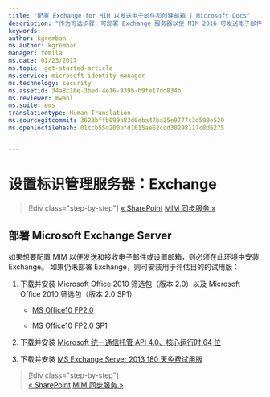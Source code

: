 ```yaml
---
title: "配置 Exchange for MIM 以发送电子邮件和创建邮箱 | Microsoft Docs"
description: "作为可选步骤，可部署 Exchange 服务器以使 MIM 2016 可发送电子邮件和创建邮箱。"
keywords: 
author: kgremban
ms.author: kgremban
manager: femila
ms.date: 01/23/2017
ms.topic: get-started-article
ms.service: microsoft-identity-manager
ms.technology: security
ms.assetid: 34a8c16e-3bed-4e16-939b-b9fe17dd834b
ms.reviewer: mwahl
ms.suite: ems
translationtype: Human Translation
ms.sourcegitcommit: 3623bffb099a83d0eba47ba25e9777c3d590e529
ms.openlocfilehash: 01ccb55d200bfd1615ae62ccd30298117c0d6275


---
```


# <a name="set-up-an-identity-management-server-exchange"></a>设置标识管理服务器：Exchange

>[!div class="step-by-step"]
[« SharePoint](prepare-server-sharepoint.md)
[MIM 同步服务 »](install-mim-sync.md)

## <a name="deploy-microsoft-exchange-server"></a>部署 Microsoft Exchange Server
如果想要配置 MIM 以便发送和接收电子邮件或设置邮箱，则必须在此环境中安装 Exchange。 如果仍未部署 Exchange，则可安装用于评估目的的试用版：

1. 下载并安装 Microsoft Office 2010 筛选包（版本 2.0）以及 Microsoft Office 2010 筛选包（版本 2.0 SP1）

    - [MS Office10 FP2.0](http://www.microsoft.com/en-us/download/details.aspx?id=17062)

    - [MS Office10 FP2.0 SP1](http://www.microsoft.com/en-us/download/details.aspx?id=26604)

2. 下载并安装 [Microsoft 统一通信托管 API 4.0、核心运行时 64 位](http://www.microsoft.com/en-us/download/details.aspx?id=34992)

3. 下载并安装 [MS Exchange Server 2013 180 天免费试用版](http://www.microsoft.com/en-us/evalcenter/evaluate-exchange-server-2013)

>[!div class="step-by-step"]  
[« SharePoint](prepare-server-sharepoint.md)
[MIM 同步服务 »](install-mim-sync.md)



<!--HONumber=Jan17_HO4-->


